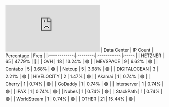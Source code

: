 ![Diagramm](https://github.com/obajay/StateSync-snapshots/blob/main/Projects/Quicksilver/1/README.md)
| Data Center | IP Count | Percentage | Freq |
|:------------:|:--------:|:-----------:|:-----:|
| HETZNER | 65 | 47.79% | 🔴 |
| OVH | 18 | 13.24% | 🟢 |
| MEVSPACE | 9 | 6.62% | 🟢 |
| Contabo | 5 | 3.68% | 🟢 |
| Netcup | 5 | 3.68% | 🟢 |
| DIGITALOCEAN | 3 | 2.21% | 🟢 |
| HIVELOCITY | 2 | 1.47% | 🟢 |
| Akamai | 1 | 0.74% | 🟢 |
| Cherry | 1 | 0.74% | 🟢 |
| GoDaddy | 1 | 0.74% | 🟢 |
| Interserver | 1 | 0.74% | 🟢 |
| IPAX | 1 | 0.74% | 🟢 |
| Nubes | 1 | 0.74% | 🟢 |
| StackPath | 1 | 0.74% | 🟢 |
| WorldStream | 1 | 0.74% | 🟢 |
| OTHER | 21 | 15.44% | 🟢 |